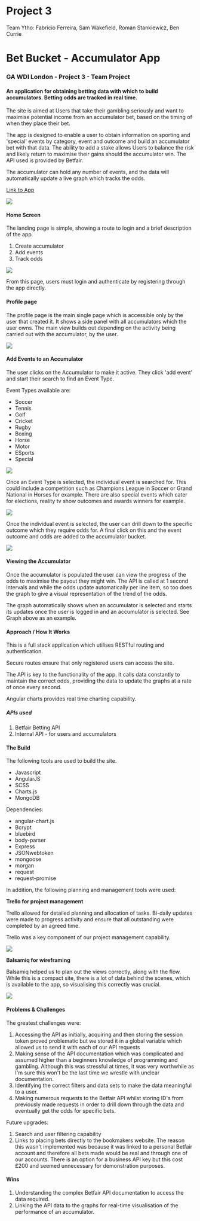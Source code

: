 # Project 3
Team Ytho: Fabricio Ferreira, Sam Wakefield, Roman Stankiewicz, Ben Currie

# Bet Bucket - Accumulator App

### GA WDI London - Project 3 - Team Project

#### An application for obtaining betting data with which to build accumulators.  Betting odds are tracked in real time.  

The site is aimed at Users that take their gambling seriously and want to maximise potential income from an accumulator bet, based on the timing of when they place their bet.

The app is designed to enable a user to obtain information on sporting and 'special' events by category, event and outcome and build an accumulator bet with that data.  The ability to add a stake allows Users to balance the risk and likely return to maximise their gains should the accumulator win.  The API used is provided by Betfair.

The accumulator can hold any number of events, and the data will automatically update a live graph which tracks the odds.

[Link to App](https://bet-bucket.herokuapp.com/)


![](./src/images/BetBucketHome.png)


#### Home Screen

The landing page is simple, showing a route to login and a brief description of the app.

1. Create accumulator
2. Add events
3. Track odds

![](./src/images/LoginPage2.png)

From this page, users must login and authenticate by registering through the app directly.

#### Profile page

The profile page is the main single page which is accessible only by the user that created it.  It shows a side panel with all accumulators which the user owns. The main view builds out depending on the activity being carried out with the accumulator, by the user.

![](./src/images/accumulatorPage.png)

#### Add Events to an Accumulator

The user clicks on the Accumulator to make it active. They  click 'add event' and start their search to find an Event Type.

Event Types available are:

* Soccer
* Tennis
* Golf
* Cricket
* Rugby
* Boxing
* Horse
* Motor
* ESports
* Special

![](./src/images/Acc_searchFunction.png)


Once an Event Type is selected, the individual event is searched for.  This could include a competition such as Champions League in Soccer or Grand National in Horses for example.  There are also special events which cater for elections, reality tv show outcomes and awards winners for example.

![](./src/images/Acc_odds_add.png)

Once the individual event is selected, the user can drill down to the specific outcome which they require odds for.  A final click on this and the event outcome and odds are added to the accumulator bucket.

![](./src/images/accumulatorList.png)



#### Viewing the Accumulator

Once the accumulator is populated the user can view the progress of the odds to maximise the payout they might win.  The API is called at 1 second intervals and while the odds update automatically per line item, so too does the graph to give a visual representation of the trend of the odds.

The graph automatically shows when an accumulator is selected and starts its updates once the user is logged in and an accumulator is selected. See Graph above as an example.


#### Approach / How It Works

This is a full stack application which utilises RESTful routing and authentication.

Secure routes ensure that only registered users can access the site.

The API is key to the functionality of the app.  It calls data constantly to maintain the correct odds, providing the data to update the graphs at a rate of once every second.

Angular charts provides real time charting capability.

##### APIs used

1. Betfair Betting API
2. Internal API - for users and accumulators

#### The Build

The following tools are used to build the site.

* Javascript
* AngularJS
* SCSS
* Charts.js
* MongoDB

Dependencies:

* angular-chart.js
* Bcrypt
* bluebird
* body-parser
* Express
* JSONwebtoken
* mongoose
* morgan
* request
* request-promise


In addition, the following planning and management tools were used:

**Trello for project management**

Trello allowed for detailed planning and allocation of tasks.  Bi-daily updates were made to progress activity and ensure that all outstanding were completed by an agreed time.

Trello was a key component of our project management capability.

![](./src/images/Trello_Day-2.png)

**Balsamiq for wireframing**

Balsamiq helped us to plan out the views correctly, along with the flow.  While this is a compact site, there is a lot of data behind the scenes, which is available to the app, so visualising this correctly was crucial.

![](./src/images/P3_BalsamiqAll.png)

#### Problems & Challenges

The greatest challenges were:

1. Accessing the API as initially, acquiring and then storing the session token proved problematic but we stored it in a global variable which allowed us to send it with each of our API requests
2. Making sense of the API documentation which was complicated and assumed higher than a beginners knowledge of programming and gambling. Although this was stressful at times, it was very worthwhile as I'm sure this won't be the last time we wrestle with unclear documentation.
3. Identifying the correct filters and data sets to make the data meaningful to a user.
4. Making numerous requests to the Betfair API whilst storing ID's from previously made requests in order to drill down through the data and eventually get the odds for specific bets.


Future upgrades:

1. Search and user filtering capability
2. Links to placing bets directly to the bookmakers website. The reason this wasn't implemented was because it was linked to a personal Betfair account and therefore all bets made would be real and through one of our accounts. There is an option for a business API key but this cost £200 and seemed unnecessary for demonstration purposes.


#### Wins

1. Understanding the complex Betfair API documentation to access the data required.
2. Linking the API data to the graphs for real-time visualisation of the performance of an accumulator.
